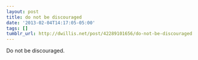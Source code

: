 ```yaml
---
layout: post
title: do not be discouraged
date: '2013-02-04T14:17:05-05:00'
tags: []
tumblr_url: http://dwillis.net/post/42289101656/do-not-be-discouraged
---
```

Do not be discouraged.
